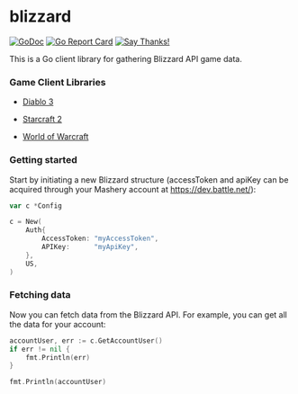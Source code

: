 # blizzard

[![GoDoc](https://godoc.org/github.com/FuzzyStatic/blizzard?status.svg)](http://godoc.org/github.com/FuzzyStatic/blizzard) [![Go Report Card](https://goreportcard.com/badge/github.com/FuzzyStatic/blizzard)](https://goreportcard.com/report/github.com/FuzzyStatic/blizzard) [![Say Thanks!](https://img.shields.io/badge/Say%20Thanks-!-1EAEDB.svg)](https://saythanks.io/to/FuzzyStatic)

This is a Go client library for gathering Blizzard API game data.

### Game Client Libraries

- [Diablo 3](https://github.com/FuzzyStatic/blizzard/tree/master/diablo3)

- [Starcraft 2](https://github.com/FuzzyStatic/blizzard/tree/master/starcraft2)

- [World of Warcraft](https://github.com/FuzzyStatic/blizzard/tree/master/worldofwarcraft)

### Getting started

Start by initiating a new Blizzard structure (accessToken and apiKey can be acquired through your Mashery account at https://dev.battle.net/):

```go
var c *Config

c = New(
	Auth{
		AccessToken: "myAccessToken",
		APIKey:      "myApiKey",
	},
	US,
)
```

### Fetching data

Now you can fetch data from the Blizzard API. For example, you can get all the data for your account:

```go
accountUser, err := c.GetAccountUser()
if err != nil {
	fmt.Println(err)
}

fmt.Println(accountUser)
```
